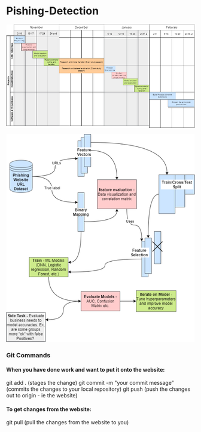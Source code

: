 # Pishing-Detection

![Roadmap](images/Roadmap.png)


![Training Overview Diagram for URL classification](images/Overview_Diagram_URL_Detection.png)

### Git Commands

#### When you have done work and want to put it onto the website:

git add . (stages the change)
git commit -m "your commit message" (commits the changes to your local repository)
git push (push the changes out to origin - ie the website)

#### To get changes from the website:

git pull (pull the changes from the website to you)

